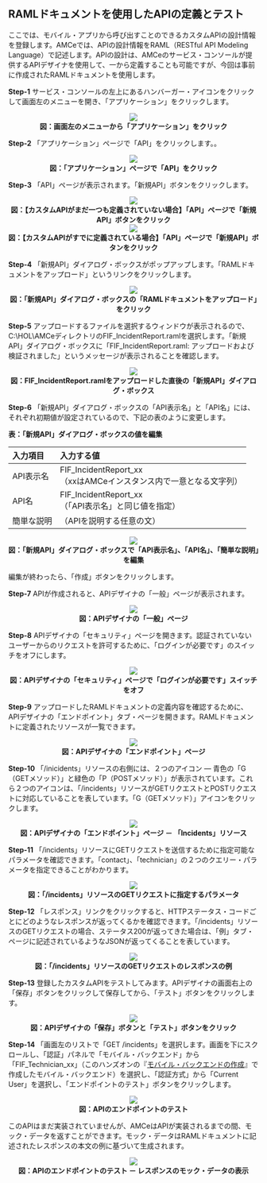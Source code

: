 ## RAMLドキュメントを使用したAPIの定義とテスト

ここでは、モバイル・アプリから呼び出すことのできるカスタムAPIの設計情報を登録します。AMCeでは、APIの設計情報をRAML（RESTful API Modeling Language）で記述します。APIの設計は、AMCeのサービス・コンソールが提供するAPIデザイナを使用して、一から定義することも可能ですが、今回は事前に作成されたRAMLドキュメントを使用します。

**Step-1** サービス・コンソールの左上にあるハンバーガー・アイコンをクリックして画面左のメニューを開き、「アプリケーション」をクリックします。

<div style="text-align: center;">
<img src="images/2.15.png"><br>
<strong>図：画面左のメニューから「アプリケーション」をクリック</strong>
</div>

**Step-2** 「アプリケーション」ページで「API」をクリックします。。

<div style="text-align: center;">
<img src="images/2.16.png"><br>
<strong>図：「アプリケーション」ページで「API」をクリック</strong>
</div>

**Step-3** 「API」ページが表示されます。「新規API」ボタンをクリックします。

<div style="text-align: center;">
<img src="images/2.17.png"><br>
<strong>図：【カスタムAPIがまだ一つも定義されていない場合】「API」ページで「新規API」ボタンをクリック</strong>
</div>

<div style="text-align: center;">
<img src="images/2.18.png"><br>
<strong>図：【カスタムAPIがすでに定義されている場合】「API」ページで「新規API」ボタンをクリック</strong>
</div>

**Step-4** 「新規API」ダイアログ・ボックスがポップアップします。「RAMLドキュメントをアップロード」というリンクをクリックします。

<div style="text-align: center;">
<img src="images/2.19.png"><br>
<strong>図：「新規API」ダイアログ・ボックスの「RAMLドキュメントをアップロード」をクリック</strong>
</div>

**Step-5** アップロードするファイルを選択するウィンドウが表示されるので、C:\HOL\AMCeディレクトリのFIF_IncidentReport.ramlを選択します。「新規API」ダイアログ・ボックスに「FIF_IncidentReport.raml: アップロードおよび検証されました」というメッセージが表示されることを確認します。

<div style="text-align: center;">
<img src="images/2.20.png"><br>
<strong>図：FIF_IncidentReport.ramlをアップロードした直後の「新規API」ダイアログ・ボックス</strong>
</div>

**Step-6** 「新規API」ダイアログ・ボックスの「API表示名」と「API名」には、それぞれ初期値が設定されているので、下記の表のように変更します。

**表：「新規API」ダイアログ・ボックスの値を編集**

| 入力項目 | 入力する値                                                         |
| :------- | :----------------------------------------------------------- |
| API表示名     | FIF_IncidentReport_xx<br />（xxはAMCeインスタンス内で一意となる文字列） |
| API名     | FIF_IncidentReport_xx<br />（「API表示名」と同じ値を指定） |
| 簡単な説明     | （APIを説明する任意の文）             |

<div style="text-align: center;">
<img src="images/2.21.png"><br>
<strong>図：「新規API」ダイアログ・ボックスで「API表示名」、「API名」、「簡単な説明」を編集</strong>
</div>

編集が終わったら、「作成」ボタンをクリックします。

**Step-7** APIが作成されると、APIデザイナの「一般」ページが表示されます。

<div style="text-align: center;">
<img src="images/2.22.png"><br>
<strong>図：APIデザイナの「一般」ページ</strong>
</div>

**Step-8** APIデザイナの「セキュリティ」ページを開きます。認証されていないユーザーからのリクエストを許可するために、「ログインが必要です」のスイッチをオフにします。

<div style="text-align: center;">
<img src="images/2.23.png"><br>
<strong>図：APIデザイナの「セキュリティ」ページで「ログインが必要です」スイッチをオフ</strong>
</div>

**Step-9** アップロードしたRAMLドキュメントの定義内容を確認するために、APIデザイナの「エンドポイント」タブ・ページを開きます。RAMLドキュメントに定義されたリソースが一覧できます。

<div style="text-align: center;">
<img src="images/2.24.png"><br>
<strong>図：APIデザイナの「エンドポイント」ページ</strong>
</div>

**Step-10** 「/inicidents」リソースの右側には、２つのアイコン ― 青色の「G（GETメソッド）」と緑色の「P（POSTメソッド）」が表示されています。これら２つのアイコンは、「/incidents」リソースがGETリクエストとPOSTリクエストに対応していることを表しています。「G（GETメソッド）」アイコンをクリックします。

<div style="text-align: center;">
<img src="images/2.25.png"><br>
<strong>図：APIデザイナの「エンドポイント」ページ － 「Incidents」リソース</strong>
</div>

**Step-11** 「/incidents」リソースにGETリクエストを送信するために指定可能なパラメータを確認できます。「contact」、「technician」の２つのクエリー・パラメータを指定できることがわかります。

<div style="text-align: center;">
<img src="images/2.26.png"><br>
<strong>図：「/incidents」リソースのGETリクエストに指定するパラメータ</strong>
</div>

**Step-12** 「レスポンス」リンクをクリックすると、HTTPステータス・コードごとにどのようなレスポンスが返ってくるかを確認できます。「/incidents」リソースのGETリクエストの場合、ステータス200が返ってきた場合は、「例」タブ・ページに記述されているようなJSONが返ってくることを表しています。

<div style="text-align: center;">
<img src="images/2.27.png"><br>
<strong>図：「/incidents」リソースのGETリクエストのレスポンスの例</strong>
</div>

**Step-13** 登録したカスタムAPIをテストしてみます。APIデザイナの画面右上の「保存」ボタンをクリックして保存してから、「テスト」ボタンをクリックします。

<div style="text-align: center;">
<img src="images/2.28.png"><br>
<strong>図：APIデザイナの「保存」ボタンと「テスト」ボタンをクリック</strong>
</div>

**Step-14** 「画面左のリストで「GET /incidents」を選択します。画面を下にスクロールし、「認証」パネルで「モバイル・バックエンド」から「FIF_Technician_xx」（このハンズオンの『[モバイル・バックエンドの作成](2.backend-1.md)』で作成したモバイル・バックエンド）を選択し、「認証方式」から「Current User」を選択し、「エンドポイントのテスト」ボタンをクリックします。

<div style="text-align: center;">
<img src="images/2.29.png"><br>
<strong>図：APIのエンドポイントのテスト</strong>
</div>

このAPIはまだ実装されていませんが、AMCeはAPIが実装されるまでの間、モック・データを返すことができます。モック・データはRAMLドキュメントに記述されたレスポンスの本文の例に基づいて生成されます。

<div style="text-align: center;">
<img src="images/2.30.png"><br>
<strong>図：APIのエンドポイントのテスト － レスポンスのモック・データの表示</strong>
</div>
